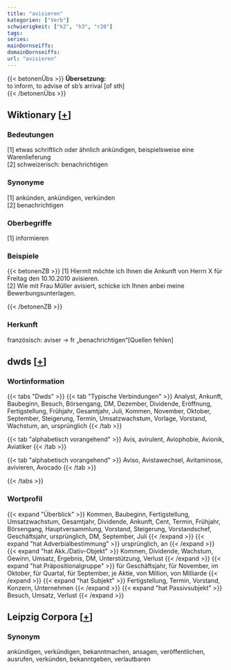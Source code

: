 ```yaml
---
title: "avisieren"
kategorien: ["Verb"]
schwierigkeit: ["k2", "h3", "r20"]
tags:
series:
mainDornseiffs:
domainDornseiffs:
url: "avisieren"
---
```


{{< betonenÜbs >}}
**Übersetzung:**  
to inform, to advise  of sb’s arrival [of sth]  
{{< /betonenÜbs >}}

## Wiktionary [[+](https://de.wiktionary.org/wiki/avisieren)]

### Bedeutungen
[1] etwas schriftlich oder ähnlich ankündigen, beispielsweise eine Warenlieferung  
[2] schweizerisch: benachrichtigen  

### Synonyme
[1] ankünden, ankündigen, verkünden  
[2] benachrichtigen  

### Oberbegriffe
[1] informieren  

### Beispiele
{{< betonenZB >}}
[1] Hiermit möchte ich Ihnen die Ankunft von Herrn X für Freitag den 10.10.2010 avisieren.  
[2] Wie mit Frau Müller avisiert, schicke ich Ihnen anbei meine Bewerbungsunterlagen.  

{{< /betonenZB >}}
### Herkunft
französisch: aviser → fr „benachrichtigen“[Quellen fehlen]  



## dwds [[+](https://www.dwds.de/wb/avisieren)]

### Wortinformation
{{< tabs "Dwds" >}}
{{< tab "Typische Verbindungen" >}}
Analyst, Ankunft, Baubeginn, Besuch, Börsengang, DM, Dezember, Dividende, Eröffnung, Fertigstellung, Frühjahr, Gesamtjahr, Juli, Kommen, November, Oktober, September, Steigerung, Termin, Umsatzwachstum, Vorlage, Vorstand, Wachstum, an, ursprünglich
{{< /tab >}}

{{< tab "alphabetisch vorangehend" >}}
Avis, avirulent, Aviophobie, Avionik, Aviatiker
{{< /tab >}}

{{< tab "alphabetisch vorangehend" >}}
Aviso, Avistawechsel, Avitaminose, avivieren, Avocado
{{< /tab >}}

{{< /tabs >}}

### Wortprofil
{{< expand "Überblick" >}} Kommen, Baubeginn, Fertigstellung, Umsatzwachstum, Gesamtjahr, Dividende, Ankunft, Cent, Termin, Frühjahr, Börsengang, Hauptversammlung, Vorstand, Steigerung, Vorstandschef, Geschäftsjahr, ursprünglich, DM, September, Juli {{< /expand >}}
{{< expand "hat Adverbialbestimmung" >}} ursprünglich, an {{< /expand >}}
{{< expand "hat Akk./Dativ-Objekt" >}} Kommen, Dividende, Wachstum, Gewinn, Umsatz, Ergebnis, DM, Unterstützung, Verlust {{< /expand >}}
{{< expand "hat Präpositionalgruppe" >}} für Geschäftsjahr, für November, im Oktober, für Quartal, für September, je Aktie, von Million, von Milliarde {{< /expand >}}
{{< expand "hat Subjekt" >}} Fertigstellung, Termin, Vorstand, Konzern, Unternehmen {{< /expand >}}
{{< expand "hat Passivsubjekt" >}} Besuch, Umsatz, Verlust {{< /expand >}}

## Leipzig Corpora [[+](https://corpora.uni-leipzig.de/en/res?word=avisieren&corpusId=deu_newscrawl-public_2018)]


### Synonym
ankündigen, verkündigen, bekanntmachen, ansagen, veröffentlichen, ausrufen, verkünden, bekanntgeben, verlautbaren

